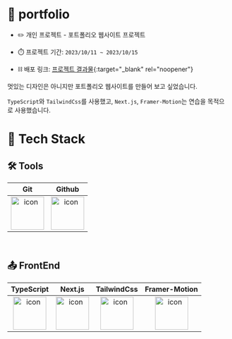 # 📱 portfolio

- ✏️ 개인 프로젝트 - 포트폴리오 웹사이트 프로젝트

- ⏱️ 프로젝트 기간: `2023/10/11 ~ 2023/10/15`

- ⛓️ 배포 링크: [프로젝트 결과물](https://leehs-portfolio.vercel.app/){:target="\_blank" rel="noopener"}

멋있는 디자인은 아니지만 포트폴리오 웹사이트를 만들어 보고 싶었습니다.

`TypeScript`와 `TailwindCss`를 사용했고, `Next.js`, `Framer-Motion`는 연습을 목적으로 사용했습니다.<br />

# 🎩 Tech Stack

## 🛠️ Tools

|                                                                                    Git                                                                                     |                                                                                    Github                                                                                     |
| :------------------------------------------------------------------------------------------------------------------------------------------------------------------------: | :---------------------------------------------------------------------------------------------------------------------------------------------------------------------------: |
| <div style="display: flex; align-items: flex-start; justify-content: center;"><img src="https://cdn.simpleicons.org/git/F05032" alt="icon" width="75" height="75" /></div> | <div style="display: flex; align-items: flex-start; justify-content: center;"><img src="https://cdn.simpleicons.org/github/181717" alt="icon" width="75" height="75" /></div> |

<br />

## 📤 FrontEnd

|                                                                                    TypeScript                                                                                     |                                                                                      Next.js                                                                                      |                                                                                     TailwindCss                                                                                     |                                                                                 Framer-Motion                                                                                  |
| :-------------------------------------------------------------------------------------------------------------------------------------------------------------------------------: | :-------------------------------------------------------------------------------------------------------------------------------------------------------------------------------: | :---------------------------------------------------------------------------------------------------------------------------------------------------------------------------------: | :----------------------------------------------------------------------------------------------------------------------------------------------------------------------------: |
| <div style="display: flex; align-items: flex-start; justify-content: center;"><img src="https://cdn.simpleicons.org/typescript/3178C6" alt="icon" width="75" height="75" /></div> | <div style="display: flex; align-items: flex-start; justify-content: center;"><img src="https://cdn.simpleicons.org/nextdotjs/#000000" alt="icon" width="75" height="75" /></div> | <div style="display: flex; align-items: flex-start; justify-content: center;"><img src="https://cdn.simpleicons.org/tailwindcss/#06B6D4" alt="icon" width="75" height="75" /></div> | <div style="display: flex; align-items: flex-start; justify-content: center;"><img src="https://cdn.simpleicons.org/framer/#0055FF" alt="icon" width="75" height="75" /></div> |
